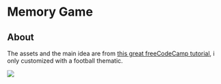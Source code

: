 # Memory Game


## About <a name = "about"></a>

The assets and the main idea are from [this great freeCodeCamp tutorial](https://www.youtube.com/watch?v=ZniVgo8U7ek), i only customized with a football thematic.

<img src= "C:\Users\SAMUEL\Downloads\memorygame1.png">
